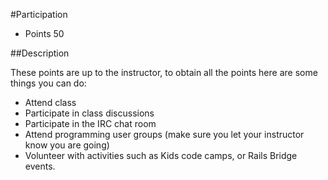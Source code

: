 #Participation

* Points 50

##Description

These points are up to the instructor, to obtain all the points here are some things you can do:

* Attend class
* Participate in class discussions
* Participate in the IRC chat room
* Attend programming user groups (make sure you let your instructor know you are going)
* Volunteer with activities such as Kids code camps, or Rails Bridge events.

